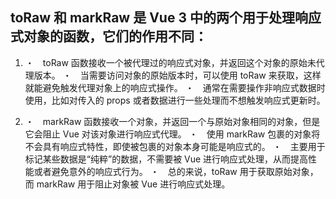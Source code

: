 
## toRaw 和 markRaw 是 Vue 3 中的两个用于处理响应式对象的函数，它们的作用不同：

1.  
    ・　toRaw 函数接收一个被代理过的响应式对象，并返回这个对象的原始未代理版本。
    ・　当需要访问对象的原始版本时，可以使用 toRaw 来获取，这样就能避免触发代理对象上的响应式操作。
    ・　通常在需要操作非响应式数据时使用，比如对传入的 props 或者数据进行一些处理而不想触发响应式更新时。

2.  
    ・　markRaw 函数接收一个对象，并返回一个与原始对象相同的对象，但是它会阻止 Vue 对该对象进行响应式代理。
    ・　使用 markRaw 包裹的对象将不会具有响应式特性，即使被包裹的对象本身可能是响应式的。
    ・　主要用于标记某些数据是“纯粹”的数据，不需要被 Vue 进行响应式处理，从而提高性能或者避免意外的响应式行为。
    ・　总的来说，toRaw 用于获取原始对象，而 markRaw 用于阻止对象被 Vue 进行响应式处理。